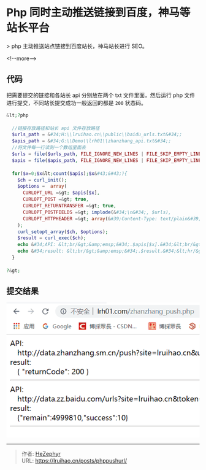# Php 同时主动推送链接到百度，神马等站长平台


&gt; php 主动推送站点链接到百度站长，神马站长进行 SEO。

&lt;!--more--&gt;

## 代码

把需要提交的链接和各站长 api 分别放在两个 txt 文件里面，然后运行 php 文件进行提交，不同站长提交成功一般返回的都是 `200` 状态码。

```php
&lt;?php

  //链接存放路径和站长 api 文件存放路径
  $urls_path = &#34;H:\\lruihao.cn\\public\\baidu_urls.txt&#34;;
  $apis_path = &#34;G:\\Demo\\lrh01\\zhanzhang_api.txt&#34;;
  //将文件每一行读到一个数组里面去
  $urls = file($urls_path, FILE_IGNORE_NEW_LINES | FILE_SKIP_EMPTY_LINES);
  $apis = file($apis_path, FILE_IGNORE_NEW_LINES | FILE_SKIP_EMPTY_LINES);

  for($x=0;$x&lt;count($apis);$x&#43;&#43;){
    $ch = curl_init();
    $options =  array(
      CURLOPT_URL =&gt; $apis[$x],
      CURLOPT_POST =&gt; true,
      CURLOPT_RETURNTRANSFER =&gt; true,
      CURLOPT_POSTFIELDS =&gt; implode(&#34;\n&#34;, $urls),
      CURLOPT_HTTPHEADER =&gt; array(&#39;Content-Type: text/plain&#39;),
    );
    curl_setopt_array($ch, $options);
    $result = curl_exec($ch);
    echo &#34;API: &lt;br/&gt;&amp;emsp;&#34;.$apis[$x].&#34;&lt;br/&gt;&#34;;
    echo &#34;result: &lt;br/&gt;&amp;emsp;&#34;.$result.&#34;&lt;hr/&gt;&#34;;
  }

?&gt;
```

## 提交结果

![提交结果](images/result.png)


---

> 作者: [HeZephyr](https://github.com/HeZephyr)  
> URL: https://lruihao.cn/posts/phppushurl/  


